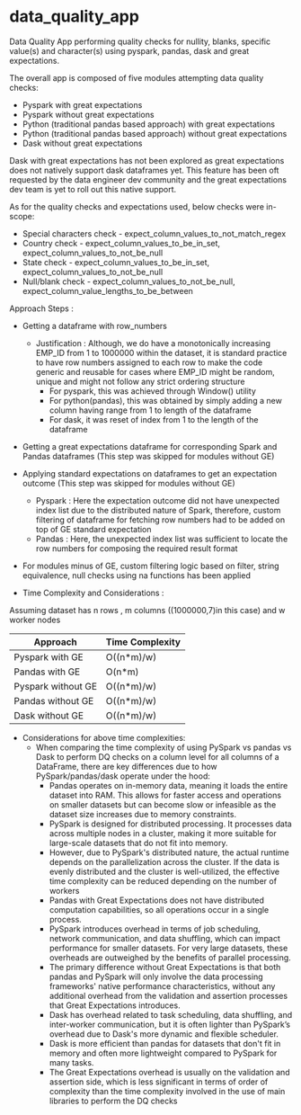 # data_quality_app

Data Quality App performing quality checks for nullity, blanks, specific value(s) and character(s) using pyspark, pandas, dask and great expectations.

The overall app is composed of five modules attempting data quality checks:

+ Pyspark with great expectations
+ Pyspark without great expectations
+ Python (traditional pandas based approach) with great expectations
+ Python (traditional pandas based approach) without great expectations
+ Dask without great expectations

Dask with great expectations has not been explored as great expectations does not natively support dask dataframes yet. This feature has been oft requested by the data engineer dev community and the great expectations dev team is yet to roll out this native support.

As for the quality checks and expectations used, below checks were in-scope:

+ Special characters check - expect_column_values_to_not_match_regex
+ Country check - expect_column_values_to_be_in_set, expect_column_values_to_not_be_null
+ State check - expect_column_values_to_be_in_set, expect_column_values_to_not_be_null
+ Null/blank check - expect_column_values_to_not_be_null, expect_column_value_lengths_to_be_between

Approach Steps :

+ Getting a dataframe with row_numbers 
  * Justification : Although, we do have a monotonically increasing EMP_ID from 1 to 1000000 within the dataset, it is standard practice to have row numbers assigned to each row to make the code generic and reusable for cases where EMP_ID might be random, unique and might not follow any strict ordering structure
    - For pyspark, this was achieved through Window() utility 
    - For python(pandas), this was obtained by simply adding a new column having range from 1 to length of the dataframe
    - For dask, it was reset of index from 1 to the length of the dataframe
+ Getting a great expectations dataframe for corresponding Spark and Pandas dataframes (This step was skipped for modules without GE)
+ Applying standard expectations on dataframes to get an expectation outcome (This step was skipped for modules without GE)
  * Pyspark : Here the expectation outcome did not have unexpected index list due to the distributed nature of Spark, therefore, custom filtering of dataframe for fetching row numbers had to be added on top of GE standard expectation
  * Pandas : Here, the unexpected index list was sufficient to locate the row numbers for composing the required result format
+ For modules minus of GE, custom filtering logic based on filter, string equivalence, null checks using na functions has been applied

+ Time Complexity and Considerations :

Assuming dataset has n rows , m columns ((1000000,7)in this case) and w worker nodes

| Approach	| Time Complexity	|
|-----------|-------------------|
| Pyspark with GE| O((n*m)/w)|
| Pandas with GE| O(n*m)|
| Pyspark without GE| O((n*m)/w)|
| Pandas without GE| O((n*m)/w)|
| Dask without GE| O((n*m)/w)|

+ Considerations for above time complexities:
  * When comparing the time complexity of using PySpark vs pandas vs Dask to perform DQ checks on a column level for all columns of a DataFrame, there are key differences due to how PySpark/pandas/dask operate under the hood:
    - Pandas operates on in-memory data, meaning it loads the entire dataset into RAM. This allows for faster access and operations on smaller datasets but can become slow or infeasible as the dataset size increases due to memory constraints.
	- PySpark is designed for distributed processing. It processes data across multiple nodes in a cluster, making it more suitable for large-scale datasets that do not fit into memory.
	- However, due to PySpark's distributed nature, the actual runtime depends on the parallelization across the cluster. If the data is evenly distributed and the cluster is well-utilized, the effective time complexity can be reduced depending on the number of workers
	- Pandas with Great Expectations does not have distributed computation capabilities, so all operations occur in a single process.
	- PySpark introduces overhead in terms of job scheduling, network communication, and data shuffling, which can impact performance for smaller datasets. For very large datasets, these overheads are outweighed by the benefits of parallel processing.
	- The primary difference without Great Expectations is that both pandas and PySpark will only involve the data processing frameworks' native performance characteristics, without any additional overhead from the validation and assertion processes that Great Expectations introduces.
	- Dask has overhead related to task scheduling, data shuffling, and inter-worker communication, but it is often lighter than PySpark’s overhead due to Dask's more dynamic and flexible scheduler.
	- Dask is more efficient than pandas for datasets that don't fit in memory and often more lightweight compared to PySpark for many tasks.
	- The Great Expectations overhead is usually on the validation and assertion side, which is less significant in terms of order of complexity than the time complexity involved in the use of main libraries to perform the DQ checks